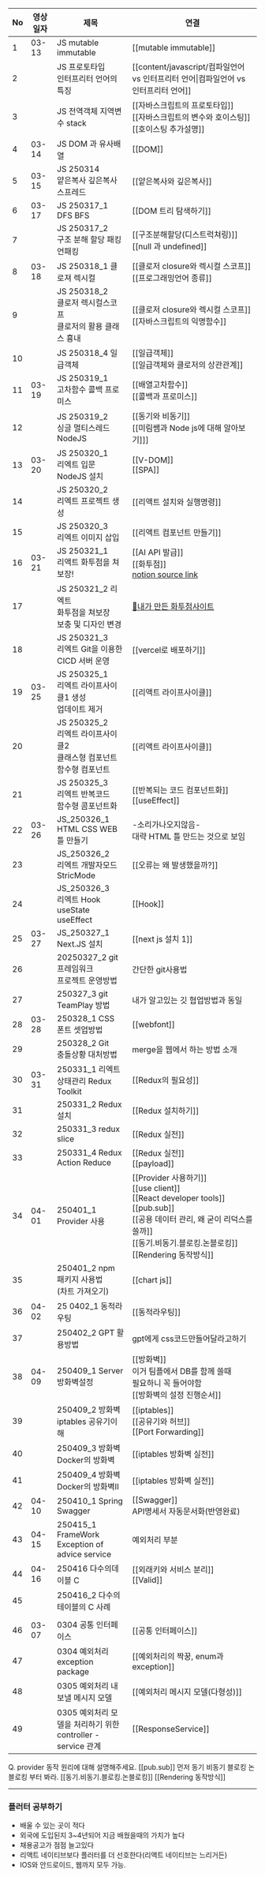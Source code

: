 
| No  | **영상일자** | **제목**                                                 | **연결**                                                                                                                                                      |
| --- | -------- | ------------------------------------------------------ | ----------------------------------------------------------------------------------------------------------------------------------------------------------- |
| 1   | 03-13    | JS mutable immutable                                   | [[mutable immutable]]                                                                                                                                       |
| 2   |          | JS 프로토타입 <br>인터프리터 언어의 특징                              | [[content/javascript/컴파일언어 vs 인터프리터 언어\|컴파일언어 vs 인터프리터 언어]]                                                                                                 |
| 3   |          | JS 전역객체 지역변수 stack                                     | [[자바스크립트의 프로토타입]]<br>[[자바스크립트의 변수와 호이스팅]]<br>[[호이스팅 추가설명]]<br>                                                                                              |
| 4   | 03-14    | JS DOM 과 유사배열                                          | [[DOM]]                                                                                                                                                     |
| 5   | 03-15    | JS 250314 <br>얕은복사 깊은복사 스프레드                           | [[얕은복사와 깊은복사]]                                                                                                                                              |
| 6   | 03-17    | JS 250317_1 DFS BFS                                    | [[DOM 트리 탐색하기]]                                                                                                                                             |
| 7   |          | JS 250317_2 <br>구조 분해 할당 패킹 언패킹                        | [[구조분해할당(디스트럭쳐링)]]<br>[[null 과 undefined]]                                                                                                                  |
| 8   | 03-18    | JS 250318_1 클로져 렉시컬                                    | [[클로저 closure와 렉시컬 스코프]]<br>[[프로그래밍언어 종류]]                                                                                                                  |
| 9   |          | JS 250318_2 <br>클로저 렉시컬스코프 <br>클로저의 활용 클래스 흉내          | [[클로저 closure와 렉시컬 스코프]]<br>[[자바스크립트의 익명함수]]                                                                                                                |
| 10  |          | JS 250318_4 일급객체                                       | [[일급객체]]<br>[[일급객체와 클로저의 상관관계]]                                                                                                                             |
| 11  | 03-19    | JS 250319_1 <br>고차함수 콜백 프로미스                           | [[배열고차함수]]<br>[[콜백과 프로미스]]                                                                                                                                  |
| 12  |          | JS 250319_2 <br>싱글 멀티스레드  NodeJS                       | [[동기와 비동기]]<br>[[미림쌤과 Node js에 대해 알아보기]]]                                                                                                                   |
| 13  | 03-20    | JS 250320_1 <br>리엑트 입문 NodeJS 설치            | [[V-DOM]]<br>[[SPA]]                                                                                                                                        |
| 14  |          | JS 250320_2 <br>리엑트 프로젝트 생성                        | [[리액트 설치와 실행명령]]                                                                                                                                            |
| 15  |          | JS 250320_3 <br>리엑트 이미지 삽입                             | [[리액트 컴포넌트 만들기]]                                                                                                                                            |
| 16  | 03-21    | JS 250321_1 <br>리액트 화투점을 쳐보장!                          | [[AI API 발급]]<br>[[화투점]]<br>[notion source link](https://caramel-pine-008.notion.site/2-191c7daa290d80c28252e3b3d3e7b6e4?pvs=74)<br>                        |
| 17  |          | JS 250321_2 리엑트 <br>화투점을 쳐보장<br>보충 및 디자인 변경            | [🔮내가 만든 화투점사이트](https://hwatu-kappa.vercel.app/)                                                                                                           |
| 18  |          | JS 250321_3 <br>리엑트 Git을 이용한<br>CICD 서버 운영             | [[vercel로 배포하기]]                                                                                                                                            |
| 19  | 03-25    | JS 250325_1 <br>리엑트 라이프사이클1 생성<br>업데이트 제거              | [[리액트 라이프사이클]]                                                                                                                                              |
| 20  |          | JS 250325_2 <br>리엑트 라이프사이클2 <br>클래스형 컴포넌트 <br>함수형 컴포넌트 | [[리액트 라이프사이클]]                                                                                                                                              |
| 21  |          | JS 250325_3 <br>리엑트 반복코드 <br>함수형 콤포넌트화                 | [[반복되는 코드 컴포넌트화]]<br>[[useEffect]]                                                                                                                          |
| 22  | 03-26    | JS_250326_1 <br>HTML CSS WEB 틀 만들기                     | -소리가나오지않음-<br>대략 HTML 틀 만드는 것으로 보임                                                                                                                          |
| 23  |          | JS_250326_2 <br>리엑트 개발자모드 <br>StricMode                | [[오류는 왜 발생했을까?]]                                                                                                                                            |
| 24  |          | JS_250326_3 <br>리엑트 Hook <br>useState useEffect        | [[Hook]]                                                                                                                                                    |
| 25  | 03-27    | JS_250327_1 Next.JS 설치                                 | [[next js 설치 1]]                                                                                                                                            |
| 26  |          | 20250327_2 git 프레임워크 <br>프로젝트 운영방법                     | 간단한 git사용법                                                                                                                                                  |
| 27  |          | 250327_3 git <br>TeamPlay 방법                           | 내가 알고있는 깃 협업방법과 동일                                                                                                                                          |
| 28  | 03-28    | 250328_1 CSS <br>폰트 셋업방법                               | [[webfont]]                                                                                                                                                 |
| 29  |          | 250328_2 Git  <br>충돌상황 대처방법                            | merge을 웹에서 하는 방법 소개                                                                                                                                         |
| 30  | 03-31    | 250331_1 리엑트 <br>상태관리 Redux Toolkit                    | [[Redux의 필요성]]                                                                                                                                              |
| 31  |          | 250331_2 Redux설치                                       | [[Redux 설치하기]]                                                                                                                                              |
| 32  |          | 250331_3 redux slice                                   | [[Redux 실전]]                                                                                                                                                |
| 33  |          | 250331_4 Redux <br>Action Reduce                       | [[Redux 실전]]<br>[[payload]]                                                                                                                                 |
| 34  | 04-01    | 250401_1 Provider 사용                                   | [[Provider 사용하기]]<br>[[use client]]<br>[[React developer tools]]<br>[[pub.sub]]<br>[[공용 데이터 관리, 왜 굳이 리덕스를 쓸까]]<br>[[동기.비동기.블로킹.논블로킹]]<br>[[Rendering 동작방식]] |
| 35  |          | 250401_2 npm 패키지 사용법<br>(차트 가져오기)                      | [[chart js]]                                                                                                                                                |
| 36  | 04-02    | 25 0402_1 동적라우팅                                        | [[동적라우팅]]                                                                                                                                                   |
| 37  |          | 250402_2 GPT 활용방법                                      | gpt에게 css코드만들어달라고하기                                                                                                                                         |
| 38  | 04-09    | 250409_1 Server 방화벽설정                                  | [[방화벽]]<br>이거 팀플에서 DB를 함께 쓸때 <br>필요하니 꼭 들어야함<br>[[방화벽의 설정 진행순서]]                                                                                            |
| 39  |          | 250409_2 방화벽 <br>iptables 공유기이해                        | [[iptables]]<br>[[공유기와 허브]]<br>[[Port Forwarding]]                                                                                                          |
| 40  |          | 250409_3 방화벽 <br>Docker의 방화벽                           | [[iptables 방화벽 실전]]                                                                                                                                         |
| 41  |          | 250409_4 방화벽<br>Docker의 방화벽II                          | [[iptables 방화벽 실전]]                                                                                                                                         |
| 42  | 04-10    | 250410_1 Spring Swagger                                | [[Swagger]]<br>API명세서 자동문서화(반영완료)                                                                                                                           |
| 43  | 04-15    | 250415_1 FrameWork<br>Exception of advice service      | 예외처리 부분                                                                                                                                                     |
| 44  | 04-16    | 250416 다수의데이블 C                                        | [[외래키와 서비스 분리]]<br>[[Valid]]                                                                                                                                |
| 45  |          | 250416_2 다수의테이블의 C 사례                                  |                                                                                                                                                             |
|     |          |                                                        |                                                                                                                                                             |
| 46  | 03-07    | 0304 공통 인터페이스                                          | [[공통 인터페이스]]                                                                                                                                                |
| 47  |          | 0304 예외처리 exception package                            | [[예외처리의 짝꿍,  enum과 exception]]                                                                                                                              |
| 48  |          | 0305 예외처리 내보낼 메시지 모델                                   | [[예외처리 메시지 모델(다형성)]]                                                                                                                                        |
| 49  |          | 0305 예외처리 모델을 처리하기 위한<br>controller - service 관계       | [[ResponseService]]                                                                                                                                         |


Q. provider 동작 원리에 대해 설명해주세요. 
[[pub.sub]] 먼저 동기 비동기 블로킹 논블로킹 부터 봐라.
[[동기.비동기.블로킹.논블로킹]]
[[Rendering 동작방식]]

---


### 플러터 공부하기

- 배울 수 있는 곳이 적다
- 외국에 도입된지 3~4년되어 지금 배웠을때의 가치가 높다
- 채용공고가 점점 늘고있다
- 리액트 네이티브보다 플러터를 더 선호한다(리액트 네이티브는 느리거든)
- IOS와 안드로이드, 웹까지 모두 가능.
